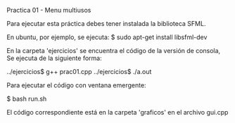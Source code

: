 Practica 01 - Menu multiusos

Para ejecutar esta práctica debes tener instalada la biblioteca SFML.

En ubuntu, por ejemplo, se ejecuta:
$ sudo apt-get install libsfml-dev

En la carpeta 'ejercicios' se encuentra el código de la versión de consola,
Se ejecuta de la siguiente forma:

../ejercicios$ g++ prac01.cpp
../ejercicios$ ./a.out

Para ejecutar el código con ventana emergente:

$ bash run.sh

El código correspondiente está en la carpeta 'graficos' en el archivo gui.cpp
